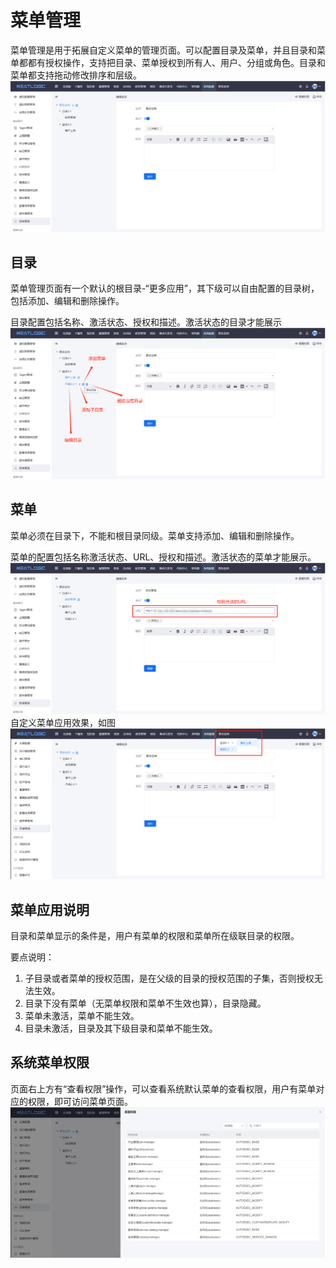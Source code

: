 # 菜单管理
菜单管理是用于拓展自定义菜单的管理页面。可以配置目录及菜单，并且目录和菜单都都有授权操作，支持把目录、菜单授权到所有人、用户、分组或角色。目录和菜单都支持拖动修改排序和层级。
![](README_IMAGES/menu/menu_management.png)

## 目录
菜单管理页面有一个默认的根目录-“更多应用”，其下级可以自由配置的目录树，包括添加、编辑和删除操作。

目录配置包括名称、激活状态、授权和描述。激活状态的目录才能展示
![](README_IMAGES/menu/menu_directory_operation.png)

## 菜单
菜单必须在目录下，不能和根目录同级。菜单支持添加、编辑和删除操作。

菜单的配置包括名称激活状态、URL、授权和描述。激活状态的菜单才能展示。
![](README_IMAGES/menu/menu_add.png)
自定义菜单应用效果，如图
![](README_IMAGES/menu/menu_example.png)

## 菜单应用说明
目录和菜单显示的条件是，用户有菜单的权限和菜单所在级联目录的权限。

要点说明：
1. 子目录或者菜单的授权范围，是在父级的目录的授权范围的子集，否则授权无法生效。
2. 目录下没有菜单（无菜单权限和菜单不生效也算），目录隐藏。
3. 菜单未激活，菜单不能生效。
4. 目录未激活，目录及其下级目录和菜单不能生效。

## 系统菜单权限
页面右上方有“查看权限”操作，可以查看系统默认菜单的查看权限，用户有菜单对应的权限，即可访问菜单页面。
![](README_IMAGES/menu/menu_authority.png)